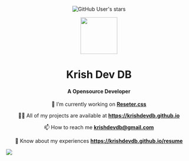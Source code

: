 <div align="center">
	<p>
    <img alt="GitHub User's stars" src="https://img.shields.io/github/stars/krishdevdb?affiliations=OWNER%2CCOLLABORATOR&logo=github&style=flat-square">
	</p>
	<img height="100px" width="100px" src="https://github.com/krishdevdb/krishdevdb/raw/main/images/avatar.png"><br>
    <h1>Krish Dev DB</h1>
    <h4>A Opensource Developer</h4>
</div>
<div align="center">
<p>🔭 I’m currently working on <strong><a href="https://github.com/krishdevdb/reseter.css">Reseter.css</a></strong></p>
<p>👨‍💻 All of my projects are available at <strong><a href="https://krishdevdb.github.io">https://krishdevdb.github.io</a></strong></p>
<p>📫 How to reach me <strong><a href="mailto:krishdevdb@gmail.com">krishdevdb@gmail.com</a></strong></p>
<p>📄 Know about my experiences <strong><a href="https://krishdevdb.github.io/resume">https://krishdevdb.github.io/resume</a></strong></p>
</div>

<img src="https://github-readme-stats.vercel.app/api?username=krishdevdb&show_icons=true&count_private=true">

